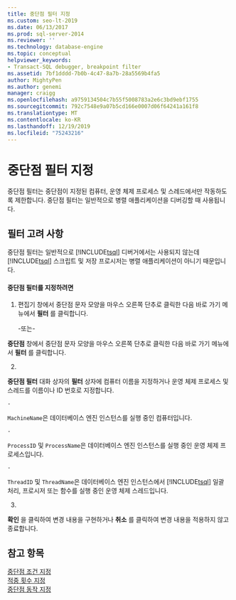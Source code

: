 ```yaml
---
title: 중단점 필터 지정
ms.custom: seo-lt-2019
ms.date: 06/13/2017
ms.prod: sql-server-2014
ms.reviewer: ''
ms.technology: database-engine
ms.topic: conceptual
helpviewer_keywords:
- Transact-SQL debugger, breakpoint filter
ms.assetid: 7bf1dddd-7b0b-4c47-8a7b-28a5569b4fa5
author: MightyPen
ms.author: genemi
manager: craigg
ms.openlocfilehash: a9759134504c7b55f5008783a2e6c3bd9ebf1755
ms.sourcegitcommit: 792c7548e9a07b5cd166e0007d06f64241a161f8
ms.translationtype: MT
ms.contentlocale: ko-KR
ms.lasthandoff: 12/19/2019
ms.locfileid: "75243216"
---
```

# <a name="specify-a-breakpoint-filter"></a>중단점 필터 지정
  중단점 필터는 중단점이 지정된 컴퓨터, 운영 체제 프로세스 및 스레드에서만 작동하도록 제한합니다. 중단점 필터는 일반적으로 병렬 애플리케이션을 디버깅할 때 사용됩니다.  
  
##  <a name="BKMK_ActionConsiderations"></a>필터 고려 사항  
 중단점 필터는 일반적으로 [!INCLUDE[tsql](../../includes/tsql-md.md)] 디버거에서는 사용되지 않는데 [!INCLUDE[tsql](../../includes/tsql-md.md)] 스크립트 및 저장 프로시저는 병렬 애플리케이션이 아니기 때문입니다.  
  
#### <a name="to-specify-a-breakpoint-filter"></a>중단점 필터를 지정하려면  
  
1.  편집기 창에서 중단점 문자 모양을 마우스 오른쪽 단추로 클릭한 다음 바로 가기 메뉴에서 **필터** 를 클릭합니다.  
  
     -또는-  
  
     
  **중단점** 창에서 중단점 문자 모양을 마우스 오른쪽 단추로 클릭한 다음 바로 가기 메뉴에서 **필터** 를 클릭합니다.  
  
2.  
  **중단점 필터** 대화 상자의 **필터** 상자에 컴퓨터 이름을 지정하거나 운영 체제 프로세스 및 스레드를 이름이나 ID 번호로 지정합니다.  
  
    -   
  `MachineName`은 데이터베이스 엔진 인스턴스를 실행 중인 컴퓨터입니다.  
  
    -   
  `ProcessID` 및 `ProcessName`은 데이터베이스 엔진 인스턴스를 실행 중인 운영 체제 프로세스입니다.  
  
    -   
  `ThreadID` 및 `ThreadName`은 데이터베이스 엔진 인스턴스에서 [!INCLUDE[tsql](../../includes/tsql-md.md)] 일괄 처리, 프로시저 또는 함수를 실행 중인 운영 체제 스레드입니다.  
  
3.  
  **확인** 을 클릭하여 변경 내용을 구현하거나 **취소** 를 클릭하여 변경 내용을 적용하지 않고 종료합니다.  
  
## <a name="see-also"></a>참고 항목  
 [중단점 조건 지정](specify-a-breakpoint-condition.md)   
 [적중 횟수 지정](specify-a-hit-count.md)   
 [중단점 동작 지정](specify-a-breakpoint-action.md)  
